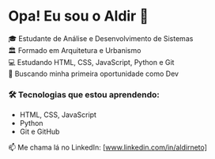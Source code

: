 # Opa! Eu sou o Aldir 👋

🎓 Estudante de Análise e Desenvolvimento de Sistemas  
🏛️ Formado em Arquitetura e Urbanismo  
💻 Estudando HTML, CSS, JavaScript, Python e Git  
🚀 Buscando minha primeira oportunidade como Dev  

### 🛠 Tecnologias que estou aprendendo:
- HTML, CSS, JavaScript
- Python
- Git e GitHub

📫 Me chama lá no LinkedIn: [www.linkedin.com/in/aldirneto]
